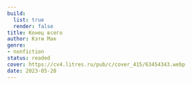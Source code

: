 ```yaml
---
build:
  list: true
  render: false
title: Конец всего
author: Кэти Мак
genre:
- nonfiction
status: readed
cover: https://cv4.litres.ru/pub/c/cover_415/63454343.webp
date: 2023-05-28
---
```


